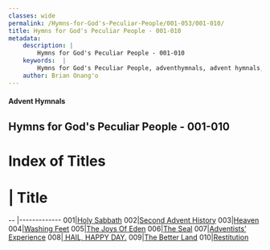 ```yaml
---
classes: wide
permalink: /Hymns-for-God's-Peculiar-People/001-053/001-010/
title: Hymns for God's Peculiar People - 001-010
metadata:
    description: |
        Hymns for God's Peculiar People - 001-010
    keywords:  |
        Hymns for God's Peculiar People, adventhymnals, advent hymnals, 001-010
    author: Brian Onang'o
---
```

#### Advent Hymnals
## Hymns for God's Peculiar People - 001-010
# Index of Titles
# | Title                        
-- |-------------
001|[Holy Sabbath](/Hymns-for-God's-Peculiar-People/001-053/001-010/Holy-Sabbath)
002|[Second Advent History](/Hymns-for-God's-Peculiar-People/001-053/001-010/Second-Advent-History)
003|[Heaven](/Hymns-for-God's-Peculiar-People/001-053/001-010/Heaven)
004|[Washing Feet](/Hymns-for-God's-Peculiar-People/001-053/001-010/Washing-Feet)
005|[The Joys Of Eden](/Hymns-for-God's-Peculiar-People/001-053/001-010/The-Joys-Of-Eden)
006|[The Seal](/Hymns-for-God's-Peculiar-People/001-053/001-010/The-Seal)
007|[Adventists’ Experience](/Hymns-for-God's-Peculiar-People/001-053/001-010/Adventists’-Experience)
008|[ HAIL, HAPPY DAY.](/Hymns-for-God's-Peculiar-People/001-053/001-010/-HAIL,-HAPPY-DAY)
009|[The Better Land](/Hymns-for-God's-Peculiar-People/001-053/001-010/The-Better-Land)
010|[Restitution](/Hymns-for-God's-Peculiar-People/001-053/001-010/Restitution)